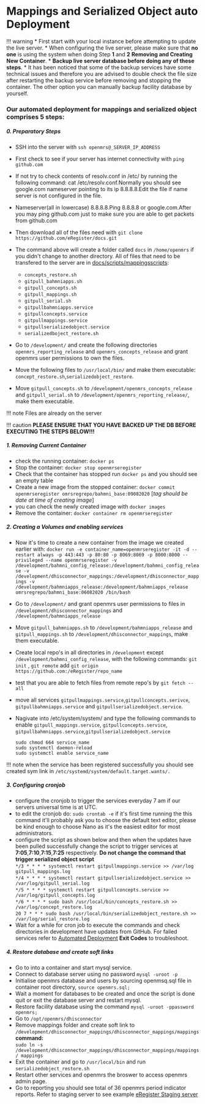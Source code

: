 # Mappings and Serialized Object auto Deployment

!!! warning
    * First start with your local instance before attempting to update the live server.
    * When configuring the live server, please make sure that **no one** is using the system when doing Step  **1** and **2** **Removing and Creating New Container**.
    * **Backup live server database before doing any of these steps**.
    * It has been noticed that some of the backup services have some technical issues and therefore you are advised to double check the file size after restarting the backup service before removing and stopping the container. The other option you can manually backup facility database by yourself.



### Our automated deployment for mappings and serialized object comprises 5 steps:

##### 0. Preparatory Steps

* SSH into the server with `ssh openmrs@_SERVER_IP_ADDRESS`
* First check to see if your server has internet connectivity with `ping github.com`
* If not try to check contents of resolv.conf in /etc/ by running the following command: cat /etc/resolv.conf.Normally you should see google.com nameserver pointing to its ip 8.8.8.8.Edit the file if name server is not configured in the file.
* Nameserver(all in lowercase) 8.8.8.8.Ping 8.8.8.8 or google.com.After you may ping github.com just to make sure you are able to get packets from github.com

* Then download all of the files need with `git clone https://github.com/eRegister/docs.git `

* The command above will create a folder called `docs` in `/home/openmrs` if you didn't change to another directory. All of files that need to be transfered to the server are in [docs/scripts/mappingsscripts](https://github.com/eRegister/docs/tree/master/scripts/MappingsScripts):

    * `concepts_restore.sh`
    * `gitpull_bahmniapps.sh`
    * `gitpull_concepts.sh`
    * `gitpull_mappings.sh`
    * `gitpull_serial.sh`
    * `gitpullbahmniapps.service`
    * `gitpullconcepts.service`
    * `gitpullmappings.service`
    * `gitpullserializedobject.service`
    * `serializedboject_restore.sh`

* Go to `/development/` and create the following directories `openmrs_reporting_release` and `openmrs_concepts_release` and grant openmrs user permissions to own the files.

* Move the following files to  `/usr/local/bin/` and make them executable:
`concept_restore.sh`,`serializedobject_restore`.
* Move `gitpull_concepts.sh` to `/development/openmrs_concepts_release` and `gitpull_serial.sh` to `/development/openmrs_reporting_release/`, make them executable.


!!! note
    Files are already on the server

!!! caution
    **PLEASE ENSURE THAT YOU HAVE BACKED UP THE DB BEFORE EXECUTING THE STEPS BELOW!!!**

##### 1. Removing Current Container

* check the running container: `docker ps`
* Stop the container: `docker stop openmrseregister`
* Check that the container has stopped run `docker ps` and you should see an empty table
* Create a new image from the stopped container: `docker commit openmrseregister omrsregrepo/bahmni_base:09082020` [*tag should be date at time of creating image*]
* you can check the newly created image with `docker images`
* Remove the container: `docker container rm openmrseregister`

##### 2. Creating a Volumes and enabling services

* Now it's time to create a new container from the image we created earlier with: `docker run -e container_name=openmrseregister -it -d --restart always -p 443:443 -p 80:80 -p 8069:8069 -p 8000:8000 --privileged --name openmrseregister -v /development/bahmni_config_release:/development/bahmni_config_release -v /development/dhisconnector_mappings:/development/dhisconnector_mappings -v /development/bahmniapps_release:/development/bahmniapps_release omrsregrepo/bahmni_base:06082020 /bin/bash
`
* Go to `/development/` and grant openmrs user permissions to files in `/development/dhisconnector_mappings` and `/development/bahmniapps_release`
* Move `gitpull_bahmniapps.sh` to `/development/bahmniapps_release` and `gitpull_mappings.sh` to `/development/dhisconnector_mappings`, make them executable.
* Create local repo's in all directories in `/development` except `/development/bahmni_config_release`, with the following commands:
     `git init` , 
     `git remote` add 
     `git origin https://github.com:/eRegister/repo_name`

* test that you are able to fetch files from remote repo's by `git fetch --all`
* move all services `gitpullmappings.service`,`gitpullconcepts.serivce`,
`gitpullbahmniapps.service` and `gitpullserializedobject.service`.
* Nagivate into /etc/system/system/ and type the following commands to enable `gitpull_mappings.service`, `gitpullconcepts.service`, `gitpullbahmniapps.service`,`gitpullserializedobject.service`

    `sudo chmod 664 service_name`   <br/>
    `sudo systemctl daemon-reload` <br />
    `sudo systemctl enable service_name`

!!! note
    when the service has been registered successfully you should see created sym link in `/etc/systemd/system/default.target.wants/.`

##### 3. Configuring **cronjob**
* configure the cronjob to trigger the services everyday 7 am if our servers universal time is at UTC.
* to edit the cronjob do: `sudo crontab -e` if it's first time running the this command it'll probably ask you to choose the default text editor, please be kind enough to choose Nano as it's the easiest editor for most administrators.
* configure the script as shown below and then when the updates have been pulled successfully change the script to trigger services at **7:05**,**7:10**,**7:15**,**7:25** respectively.
**Do not change the command that trigger serialized object script** <br/>
`*/3 * * * * systemctl restart gitpullmappings.service >> /var/log gitpull_mappings.log` <br/>
`*/4 * * * * systemctl restart gitpullserializedobject.service >> /var/log/gitpull_serial.log` <br/>
`*/5 * * * * systemctl restart gitpullconcepts.service >> /var/log/gitpull_concepts.log` <br/>
`*/6 * * * * sudo bash /usr/local/bin/concepts_restore.sh >> /var/log/concept_restore.log` <br/>
`20 7 * * * sudo bash /usr/local/bin/serializedobject_restore.sh >> /var/log/serial_restore.log`
* Wait for a while for cron job to execute the commands and check  directories in development have updates from GitHub. For failed services refer to [Automated Deployment](https://eregister.github.io/docs/ereg/automateddeployment/) **Exit Codes** to troubleshoot.



##### 4. Restore database and create soft links

* Go to into a container and start mysql service.
* Connect to database server using no password `mysql -uroot -p`
* Initialise openmrs database and users by sourcing openmsq.sql file in container root directory, `source openmrs.sql;`
* Wait a moment for databases to be created and once the script is done quit or exit the database server and restart mysql.
* Restore facility database using the command `mysql -uroot -ppassword openmrs;`
* Go to `/opt/openmrs/dhisconnector`
* Remove mappings folder and create soft link to `/development/dhisconnector_mappings/dhisconnector_mappings/mappings` <br/>
 **command:** <br/> `sudo ln -s /development/dhisconnector_mappings/dhisconnector_mappings/mappings/ mappings` <br/>
* Exit the container and go to `/usr/local/bin` and run `serializedobject_restore.sh`
* Restart other services and openmrs the broswer to access openmrs admin page.
* Go to reporting  you should see total of 36 openmrs period indicator reports. Refer to staging server to see example [eRegister Staging server](https://3.21.105.229/openmrs/)

